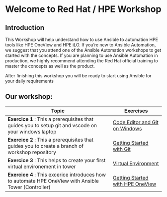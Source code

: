 
# Welcome to Red Hat / HPE Workshop

## Introduction

This Workshop will help understand how to use Ansible to automation HPE tools like HPE OneView and HPE iLO. If you’re new to Ansible Automation, we suggest that you attend one of the Ansible Automation workshops to get started with the concepts. If you are planning to use Ansible Automation in production, we highly recommend attending the Red Hat official training to master the concepts as well as the product.

After finishing this workshop you will be ready to start using Ansible for your daily requirements



## Our workshop:

| Topic   | Exercises  | 
|---|---|
| **Exercice 1** : This a prerequisites that guides you to setup git and vscode on your windows laptop| [Code Editor and Git on Windows](./exercises/code_editor_and_git_on_windows.md) |
| **Exercice 2** : This a prerequisites that guides you to create a branch of workshop repository| [Getting Started with Git](./exercises/git.md) |
| **Exercice 3** : This helps to create your first virtual environement in tower| [Virtual Environment](./exercises/virtual_environment.md) |
| **Exercice 4** : This excerice introduces how to automate HPE OneView with Ansible Tower (Controller)| [Getting Started with HPE OneView](./exercises/getting_started_with_hpe_oneView.md) |

